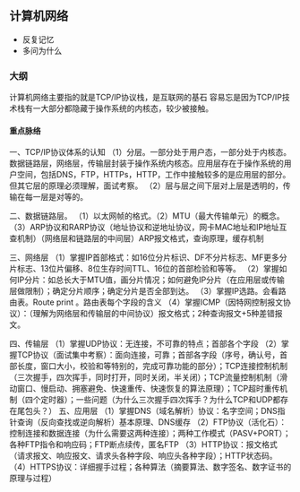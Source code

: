 ## 计算机网络

- 反复记忆
- 多问为什么

### 大纲

计算机网络主要指的就是TCP/IP协议栈，是互联网的基石
容易忘是因为TCP/IP技术栈有一大部分都隐藏于操作系统的内核态，较少被接触。

#### 重点脉络

一、TCP/IP协议体系的认知
（1）分层。一部分处于用户态，一部分处于内核态。数据链路层，网络层，传输层封装于操作系统内核态。应用层存在于操作系统的用户空间，包括DNS，FTP，HTTPs，HTTP，工作中接触较多的是应用层的部分。但其它层的原理必须理解，面试考察。
（2）层与层之间下层对上层是透明的，传输在每一层是对等的。

二、数据链路层。
（1）以太网帧的格式。（2）MTU（最大传输单元）的概念。（3）ARP协议和RARP协议（地址协议和逆地址协议，网卡MAC地址和IP地址互查机制）（网络层和链路层的中间层）ARP报文格式，查询原理，缓存机制

三、网络层
（1）掌握IP首部格式：如16位分片标识、DF不分片标志、MF更多分片标志、13位片偏移、8位生存时间TTL、16位的首部检验和等等。
（2）掌握如何IP分片：如总长大于MTU值，画分片情况；如何避免IP分片（在应用层或传输层做限制）；确定分片顺序；确定分片是否全部到达。
（3）掌握IP选路。会看路由表。Route print 。路由表每个字段的含义
（4）掌握ICMP（因特网控制报文协议）：（理解为网络层和传输层的中间协议）报文格式；2种查询报文+5种差错报文。

四、传输层
（1）掌握UDP协议：无连接，不可靠的特点；首部各个字段
（2）掌握TCP协议（面试集中考察）：面向连接，可靠；首部各字段（序号，确认号，首部长度，窗口大小，校验和等特别的，完成可靠功能的部分）；TCP连接控制机制（三次握手，四次挥手，同时打开，同时关闭，半关闭）；TCP流量控制机制（滑动窗口、慢启动、拥塞避免、快速重传、快速恢复的算法原理）；TCP超时重传机制（四个定时器）；一些问题（为什么三次握手四次挥手？为什么TCP和UDP都存在尾包头？）
五、应用层
（1）掌握DNS（域名解析）协议：名字空间；DNS指针查询（反向查找或逆向解析）基本原理、DNS缓存
（2）FTP协议（活化石）：控制连接和数据连接（为什么需要这两种连接）；两种工作模式（PASV+PORT）；各种FTP指令和响应码；FTP断点续传，匿名FTP
（3）HTTP协议：报文格式（请求报文、响应报文、请求头各种字段、响应头各种字段）；HTTP状态码。
（4）HTTPS协议：详细握手过程；各种算法（摘要算法、数字签名、数字证书的原理与过程）